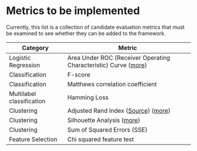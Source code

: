 # Metrics to be implemented

Currently, this list is a collection of candidate evaluation metrics that must be examined to see whether they can be added to the framework.

| Category | Metric |
| --- | --- |
| Logistic Regression | Area Under ROC (Receiver Operating Characteristic) Curve ([more](https://developers.google.com/machine-learning/crash-course/classification/roc-and-auc)) |
| Classification | F-score |
| Classification | Matthews correlation coefficient | 
| Multilabel classification | Hamming Loss |
| Clustering | Adjusted Rand Index ([Source](https://scikit-learn.org/stable/modules/clustering.html#adjusted-rand-index)) ([more](https://scikit-learn.org/stable/modules/clustering.html#clustering-performance-evaluation)) |
| Clustering | Silhouette Analysis ([more](https://scikit-learn.org/stable/auto_examples/cluster/plot_kmeans_silhouette_analysis.html)) |
| Clustering | Sum of Squared Errors (SSE) |
| Feature Selection | Chi squared feature test |
